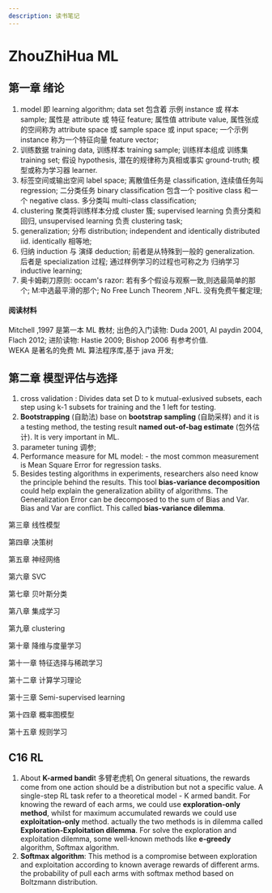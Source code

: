 ```yaml
---
description: 读书笔记
---
```


# ZhouZhiHua ML

## 第一章 绪论

1. model 即 learning algorithm; data set 包含着 示例 instance 或 样本 sample; 属性是 attribute 或 特征 feature; 属性值 attribute value, 属性张成的空间称为 attribute space 或 sample space 或 input space; 一个示例 instance 称为一个特征向量 feature vector;
2. 训练数据 training data, 训练样本 training sample; 训练样本组成 训练集 training set; 假设 hypothesis, 潜在的规律称为真相或事实 ground-truth; 模型或称为学习器 learner.
3. 标签空间或输出空间 label space; 离散值任务是 classification, 连续值任务叫 regression; 二分类任务 binary classification 包含一个 positive class 和一个 negative class. 多分类叫 multi-class classification;
4. clustering 聚类将训练样本分成 cluster 簇; supervised learning 负责分类和回归, unsupervised learning 负责 clustering task;
5. generalization; 分布 distribution; independent and identically distributed iid. identically 相等地;
6. 归纳 induction 与 演绎 deduction; 前者是从特殊到一般的 generalization. 后者是 specialization 过程; 通过样例学习的过程也可称之为 归纳学习 inductive learning;
7. 奥卡姆剃刀原则: occam's razor: 若有多个假设与观察一致,则选最简单的那个; M:中选最平滑的那个; No Free Lunch Theorem ,NFL. 没有免费午餐定理;

#### 阅读材料

Mitchell ,1997 是第一本 ML 教材; 出色的入门读物: Duda 2001, AI paydin 2004, Flach 2012; 进阶读物: Hastie 2009; Bishop 2006 有参考价值.  
WEKA 是著名的免费 ML 算法程序库,基于 java 开发;

## 第二章 模型评估与选择

1. cross validation : Divides data set D to k mutual-exlusived subsets, each step using k-1 subsets for training and the 1 left for testing.
2. **Bootstrapping** \(自助法\) base on **bootstrap sampling** \(自助采样\) and it is a testing method, the testing result **named out-of-bag estimate** \(包外估计\). It is very important in ML.
3. parameter tuning 调参;
4. Performance measure for ML model: - the most common measurement is Mean Square Error for regression tasks.
5. Besides testing algorithms in experiments, researchers also need know the principle behind the results. This tool **bias-variance decomposition** could help explain the generalization ability of algorithms. The Generalization Error can be decomposed to the sum of Bias and Var. Bias and Var are conflict. This called **bias-variance dilemma**.

第三章 线性模型

第四章 决策树

第五章 神经网络

第六章 SVC

第七章 贝叶斯分类

第八章 集成学习

第九章 clustering

第十章 降维与度量学习

第十一章 特征选择与稀疏学习

第十二章 计算学习理论

第十三章 Semi-supervised learning

第十四章 概率图模型

第十五章 规则学习

## C16 RL

1. About **K-armed bandi**t 多臂老虎机 On general situations, the rewards come from one action should be a distribution but not a specific value.  A single-step RL task refer to a theoretical model - K armed bandit. For knowing the reward of each arms, we could use **exploration-only method**, whilst for maximum accumulated rewards we could use **exploitation-only** method. actually the two methods is in dilemma called **Exploration-Exploitation dilemma**. For solve the exploration and exploitation dilemma, some well-known methods like **e-greedy** algorithm, Softmax algorithm.
2. **Softmax algorithm**: This method is a compromise between exploration and exploitation according to known average rewards of different arms. the probability of pull each arms with softmax method based on Boltzmann distribution.

